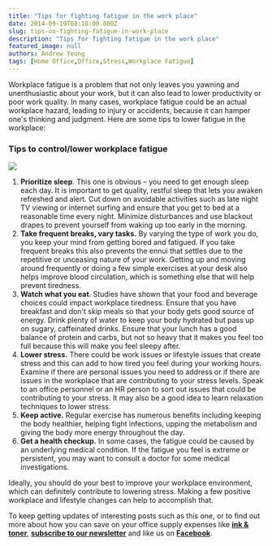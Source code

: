 ```yaml
---
title: "Tips for fighting fatigue in the work place"
date: 2014-09-19T08:18:00.000Z
slug: tips-on-fighting-fatigue-in-work-place
description: "Tips for fighting fatigue in the work place"
featured_image: null
authors: Andrew Yeung
tags: [Home Office,Office,Stress,Workplace Fatigue]
---
```


Workplace fatigue is a problem that not only leaves you yawning and unenthusiastic about your work, but it can also lead to lower productivity or poor work quality. In many cases, workplace fatigue could be an actual workplace hazard, leading to injury or accidents, because it can hamper one's thinking and judgment. Here are some tips to lower fatigue in the workplace:

### Tips to control/lower workplace fatigue

[![](/blog/images/82556782.jpg)](/blog/images/82556782.jpg)

1. **Prioritize sleep**. This one is obvious – you need to get enough sleep each day. It is important to get quality, restful sleep that lets you awaken refreshed and alert. Cut down on avoidable activities such as late night TV viewing or internet surfing and ensure that you get to bed at a reasonable time every night. Minimize disturbances and use blackout drapes to prevent yourself from waking up too early in the morning.
2. **Take frequent breaks, vary tasks.** By varying the type of work you do, you keep your mind from getting bored and fatigued. If you take frequent breaks this also prevents the ennui that settles due to the repetitive or unceasing nature of your work. Getting up and moving around frequently or doing a few simple exercises at your desk also helps improve blood circulation, which is something else that will help prevent tiredness.
3. **Watch what you eat**. Studies have shown that your food and beverage choices could impact workplace tiredness. Ensure that you have breakfast and don't skip meals so that your body gets good source of energy. Drink plenty of water to keep your body hydrated but pass up on sugary, caffeinated drinks. Ensure that your lunch has a good balance of protein and carbs, but not so heavy that it makes you feel too full because this will make you feel sleepy after.
4. **Lower stress.** There could be work issues or lifestyle issues that create stress and this can add to how tired you feel during your working hours. Examine if there are personal issues you need to address or if there are issues in the workplace that are contributing to your stress levels. Speak to an office personnel or an HR person to sort out issues that could be contributing to your stress. It may also be a good idea to learn relaxation techniques to lower stress.
5. **Keep active.** Regular exercise has numerous benefits including keeping the body healthier, helping fight infections, upping the metabolism and giving the body more energy throughout the day.
6. **Get a health checkup.** In some cases, the fatigue could be caused by an underlying medical condition. If the fatigue you feel is extreme or persistent, you may want to consult a doctor for some medical investigations.

Ideally, you should do your best to improve your workplace environment, which can definitely contribute to lowering stress. Making a few positive workplace and lifestyle changes can help to accomplish that.

To keep getting updates of interesting posts such as this one, or to find out more about how you can save on your office supply expenses like **[ink & toner](https://www.comboink.com/)**, **[subscribe to our newsletter](https://www.comboink.com/coupon)** and like us on [**Facebook**](https://www.facebook.com/comboink).